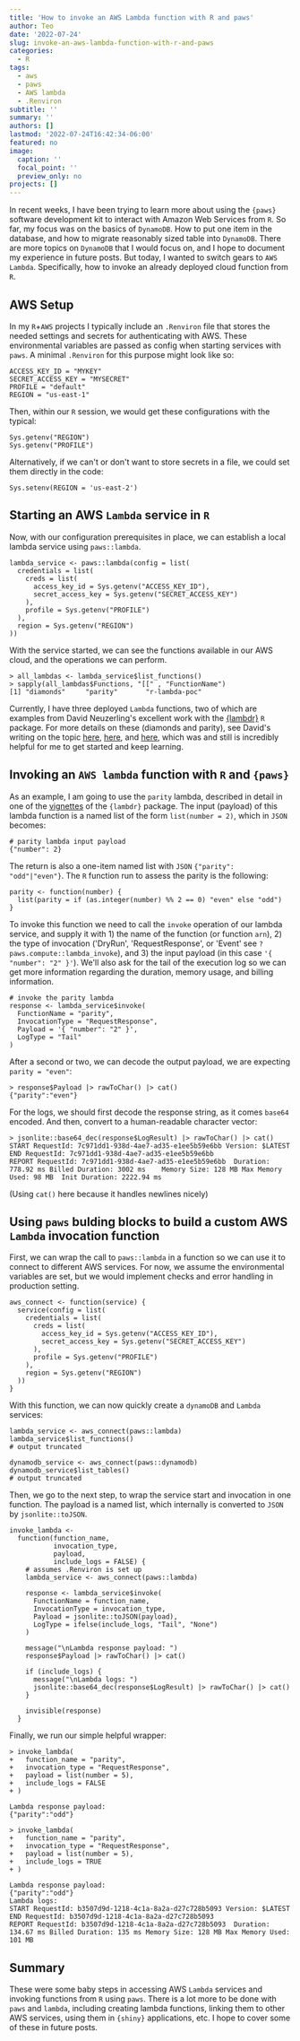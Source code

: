 ```yaml
---
title: 'How to invoke an AWS Lambda function with R and paws'
author: Teo
date: '2022-07-24'
slug: invoke-an-aws-lambda-function-with-r-and-paws
categories:
  - R
tags:
  - aws
  - paws
  - AWS lambda
  - .Renviron
subtitle: ''
summary: ''
authors: []
lastmod: '2022-07-24T16:42:34-06:00'
featured: no
image:
  caption: ''
  focal_point: ''
  preview_only: no
projects: []
---
```


In recent weeks, I have been trying to learn more about using the `{paws}` software development kit to
interact with Amazon Web Services from `R`. So far, my focus was on the basics of `DynamoDB`. How
to put one item in the database, and how to migrate reasonably sized table into `DynamoDB`. There are 
more topics on `DynamoDB` that I would focus on, and I hope to document my experience in future posts.
But today, I wanted to switch gears to `AWS Lambda`. Specifically, how to invoke an already deployed 
cloud function from `R`. 

## AWS Setup

In my `R`+`AWS` projects I typically include an `.Renviron` file that stores the 
needed settings and secrets for authenticating with AWS. These environmental variables
are passed as config when starting services with `paws`. A minimal `.Renviron` for 
this purpose might look like so:

```{r}
ACCESS_KEY_ID = "MYKEY"
SECRET_ACCESS_KEY = "MYSECRET"
PROFILE = "default"
REGION = "us-east-1"
```

Then, within our `R` session, we would get these configurations with the typical:

```{r}
Sys.getenv("REGION")
Sys.getenv("PROFILE")
```

Alternatively, if we can't or don't want to store secrets in a file, we could set 
them directly in the code:

```{r}
Sys.setenv(REGION = 'us-east-2')
```

## Starting an AWS `Lambda` service in `R`

Now, with our configuration prerequisites in place, we can establish a local lambda 
service using `paws::lambda`. 

```{r}
lambda_service <- paws::lambda(config = list(
  credentials = list(
    creds = list(
      access_key_id = Sys.getenv("ACCESS_KEY_ID"),
      secret_access_key = Sys.getenv("SECRET_ACCESS_KEY")
    ),
    profile = Sys.getenv("PROFILE")
  ),
  region = Sys.getenv("REGION")
))
```

With the service started, we can see the functions available in our AWS cloud, and the
operations we can perform.

```{r}
> all_lambdas <- lambda_service$list_functions()
> sapply(all_lambdas$Functions, "[[" , "FunctionName")
[1] "diamonds"     "parity"       "r-lambda-poc"
```

Currently, I have three deployed `Lambda` functions, two of which are examples from 
David Neuzerling's excellent work with the [{lambdr}](https://lambdr.mdneuzerling.com/) 
`R` package. For more details on these (diamonds and parity), see David's writing on the topic [here](https://mdneuzerling.com/post/serverless-on-demand-parametrised-r-markdown-reports-with-aws-lambda/),
[here](https://mdneuzerling.com/post/r-on-aws-lambda-with-containers/), and 
[here](https://lambdr.mdneuzerling.com/articles/lambda-runtime-in-container.html), 
which was and still is incredibly helpful for me to get started and keep learning.

## Invoking an `AWS lambda` function with `R` and `{paws}`

As an example, I am going to use the `parity` lambda, described in detail in 
one of the [vignettes](https://lambdr.mdneuzerling.com/articles/lambda-runtime-in-container.html) 
of the `{lambdr}` package. The input (payload) of this lambda function is a named list of the form 
`list(number = 2)`, which in `JSON` becomes:

```{json}
# parity lambda input payload
{"number": 2}
```

The return is also a one-item named list with `JSON` `{"parity": "odd"|"even"}`. The `R` function
run to assess the parity is the following:

```{r}
parity <- function(number) {
  list(parity = if (as.integer(number) %% 2 == 0) "even" else "odd")
}
```

To invoke this function we need to call the `invoke` operation of our lambda service,
and supply it with 1) the name of the function (or function `arn`), 2) the type of 
invocation ('DryRun', 'RequestResponse', or 'Event' see `?paws.compute::lambda_invoke`), 
and 3) the input payload  (in this case `'{ "number": "2" }'`). We'll also ask for 
the tail of the execution log so we can get more information regarding the duration, 
memory usage, and billing information. 

```{r}
# invoke the parity lambda
response <- lambda_service$invoke(
  FunctionName = "parity",
  InvocationType = "RequestResponse",
  Payload = '{ "number": "2" }',
  LogType = "Tail"
)
```

After a second or two, we can decode the output payload, we are expecting `parity = "even"`:

```{r}
> response$Payload |> rawToChar() |> cat()
{"parity":"even"}
```

For the logs, we should first decode the response string, as it comes `base64` encoded. And then,
convert to a human-readable character vector:

```{r}
> jsonlite::base64_dec(response$LogResult) |> rawToChar() |> cat()
START RequestId: 7c971dd1-938d-4ae7-ad35-e1ee5b59e6bb Version: $LATEST
END RequestId: 7c971dd1-938d-4ae7-ad35-e1ee5b59e6bb
REPORT RequestId: 7c971dd1-938d-4ae7-ad35-e1ee5b59e6bb	Duration: 778.92 ms	Billed Duration: 3002 ms	Memory Size: 128 MB	Max Memory Used: 98 MB	Init Duration: 2222.94 ms
```

(Using `cat()` here because it handles newlines nicely)

## Using `paws` bulding blocks to build a custom AWS `Lambda` invocation function

First, we can wrap the call to `paws::lambda` in a function so we can use it to connect
to different AWS services. For now, we assume the environmental variables are set, but
we would implement checks and error handling in production setting.

```{r}
aws_connect <- function(service) {
  service(config = list(
    credentials = list(
      creds = list(
        access_key_id = Sys.getenv("ACCESS_KEY_ID"),
        secret_access_key = Sys.getenv("SECRET_ACCESS_KEY")
      ),
      profile = Sys.getenv("PROFILE")
    ),
    region = Sys.getenv("REGION")
  ))
}
```

With this function, we can now quickly create a `dynamoDB` and `Lambda` services:

```{r}
lambda_service <- aws_connect(paws::lambda)
lambda_service$list_functions()
# output truncated

dynamodb_service <- aws_connect(paws::dynamodb)
dynamodb_service$list_tables()
# output truncated
```

Then, we go to the next step, to wrap the service start and invocation in one function. The
payload is a named list, which internally is converted to `JSON` by `jsonlite::toJSON`.

```{r}
invoke_lambda <-
  function(function_name,
           invocation_type,
           payload,
           include_logs = FALSE) {
    # assumes .Renviron is set up
    lambda_service <- aws_connect(paws::lambda)
    
    response <- lambda_service$invoke(
      FunctionName = function_name,
      InvocationType = invocation_type,
      Payload = jsonlite::toJSON(payload),
      LogType = ifelse(include_logs, "Tail", "None")
    )
    
    message("\nLambda response payload: ")
    response$Payload |> rawToChar() |> cat()
    
    if (include_logs) {
      message("\nLambda logs: ")
      jsonlite::base64_dec(response$LogResult) |> rawToChar() |> cat()
    }
    
    invisible(response)
  }

```

Finally, we run our simple helpful wrapper:

```{r}
> invoke_lambda(
+   function_name = "parity",
+   invocation_type = "RequestResponse",
+   payload = list(number = 5),
+   include_logs = FALSE
+ )

Lambda response payload: 
{"parity":"odd"}

> invoke_lambda(
+   function_name = "parity",
+   invocation_type = "RequestResponse",
+   payload = list(number = 5),
+   include_logs = TRUE
+ )

Lambda response payload: 
{"parity":"odd"}
Lambda logs: 
START RequestId: b3507d9d-1218-4c1a-8a2a-d27c728b5093 Version: $LATEST
END RequestId: b3507d9d-1218-4c1a-8a2a-d27c728b5093
REPORT RequestId: b3507d9d-1218-4c1a-8a2a-d27c728b5093	Duration: 134.67 ms	Billed Duration: 135 ms	Memory Size: 128 MB	Max Memory Used: 101 MB

```

## Summary

These were some baby steps in accessing AWS `Lambda` services and invoking functions 
from `R` using `paws`. There is a lot more to be done with `paws` and `lambda`, 
including creating lambda functions, linking them to other AWS services, using them
in `{shiny}` applications, etc. I hope to cover some of these in future posts.